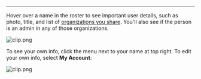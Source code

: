 ***

Hover over a name in the roster to see important user details, such as photo, title, and list of [organizations you share](https://kato.im/articles/cheatsheet/#multiple-orgs). You'll also see if the person is an admin in any of those organizations.

![clip.png](https://s3.amazonaws.com/kato-share/84ea165578c38656fbf285dfb65da43e2a7c88f2afd5a7e8be8dab687f732c5f/clip.png)

To see your own info, click the menu next to your name at top right. To edit your own info, select **My Account**:

![clip.png](https://s3.amazonaws.com/kato-share/30e0ad66b97b891f723b0f87d9129bb95dabf7a3275199b276cfb5b378658d1e/clip.png)
